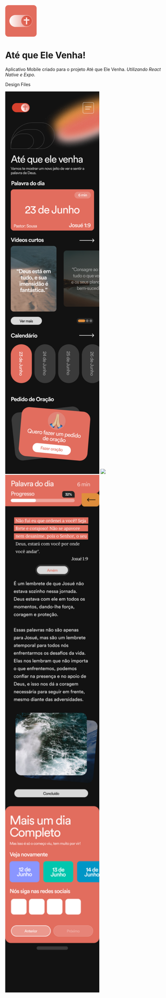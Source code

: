<img src="https://github.com/JohnnyBoySou/atequeelevenha/blob/master/assets/icon.png" width="100px" height="100px"/>
<h1>Até que Ele Venha!</h1>

Aplicativo Mobile criado para o projeto Até que Ele Venha.
_Utilizando React Native e Expo._

Design Files
<div style="flex-direction: row; justify-content: space-evenly;">
  <img src="https://github.com/JohnnyBoySou/atequeelevenha/blob/master/src/assets/design/home%20page.png" width="300px" height="auto"/>
  <img src="https://github.com/JohnnyBoySou/atequeelevenha/blob/master/src/assets/design/pedido%20de%20ora%C3%A7ao.png" width="300px" height="auto"/>
  <img src="https://github.com/JohnnyBoySou/atequeelevenha/blob/master/src/assets/design/details%20page.png" width="300px" height="auto"/>
</div>


